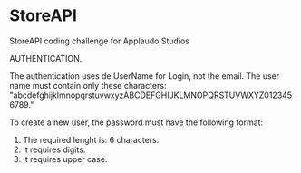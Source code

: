 # StoreAPI
StoreAPI coding challenge for Applaudo Studios

AUTHENTICATION.

The authentication uses de UserName for Login, not the email.
The user name must contain only these characters: "abcdefghijklmnopqrstuvwxyzABCDEFGHIJKLMNOPQRSTUVWXYZ0123456789."

To create a new user, the password must have the following format:
1. The required lenght is: 6 characters.
2. It requires digits.
3. It requires upper case.




